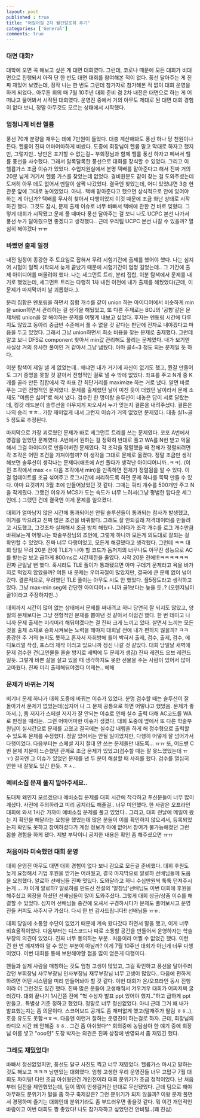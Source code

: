 ```yaml
---
layout: post
published : true
title: "어질어질 2차 월간알로하 후기"
categories: ['General']
comments: true
---
```

<script type="text/javascript" 
src="https://cdn.mathjax.org/mathjax/latest/MathJax.js?config=TeX-AMS_HTML">
</script>
### **대면 대회?**
대학에 오면 꼭 해보고 싶은 게 대면 대회였다. 그런데, 코로나 때문에 모든 대회가 비대면으로 진행되서 아직 단 한 번도 대면 대회를 참여해본 적이 없다. 풍선 달아주는 게 진짜 재밌어 보였는데, 정작 나는 한 번도 그런데 참가자로 참가해본 적 없이 대회 운영을 하게 되었다.. 아무튼 회의 때 7월 10주년 대회 준비 겸 2차 내전은 대면으로 하는 게 어떠냐고 물어봐서 시작된 대회였다. 운영진 중에서 거의 아무도 제대로 된 대면 대회 경험이 없다 보니, 정말 아무것도 모르는 상태에서 시작했다.

### **엄청나게 비싼 헬륨**
풍선 70개 분량을 채우는 데에 7만원이 들었다. 대충 계산해봐도 풍선 하나 당 천원이나 든다. 헬륨이 진짜 어마어마하게 비쌌다. 도중에 회장님이 헬륨 말고 막대로 하자고 했지만, 그렇지만.. 낭만은 포기할 수 없는걸~ 부회장님과 함께 헬륨 풍선 하자고 떼써서 헬륨 풍선을 사수했다. 그래서 알록달록한 풍선으로 대회를 장식할 수 있었다. 그리고 이 헬륨가스 조금 이슈가 있었다. 수업지원실에서 분명 택배를 맡아준다고 해서 진짜 거의 20분 넘게 거기서 헬륨 가스를 찾았는데 없었다. 경비원분도 같이 찾는 걸 도와주셨는데 도저히 아무 데도 없어서 멘탈이 살짝 나갔었다. 결국엔 찾았는데, 어디 있었냐면 3층 현관문 앞에 그대로 놓여있었다. 아니.. 택배 맡아준다고 했으면 상식적으로 안에 있어야 하는 게 아닌가? 택배를 무사히 찾아서 다행이었지 이것 때문에 조금 화난 상태로 시작하긴 했다. 그것도 잠시, 문제 출제 이슈로 너무 바빠서 택배에 관한 건 바로 잊혔다. 그렇게 대회가 시작됐고 문제 풀 때마다 풍선 달아주는 걸 보니 나도 UCPC 본선 나가서 풍선 누가 달아줬으면 좋겠다고 생각했다.. 근데 우리팀 UCPC 본선 나갈 수 있을까? 열심히 해야겠다 ㅠㅠ 

### **바빴던 출제 일정**
내전 일정이 종강한 주 토요일로 잡혀서 무려 시험기간에 출제를 했어야 했다. 나는 심지어 시험이 일찍 시작되서 늦게 끝났기 때문에 시험기간이 엄청 길었는데.. 그 기간에 출제 아이디어를 떠올려야 했다. 나는 세그먼트 트리, 분리 집합, 이분 탐색에서 문제를 내기로 했었는데, 세그먼트 트리는 다행히 1차 내전 이전에 내가 출제를 해뒀었다(근데, 이 문제가 마지막까지 날 괴롭혔다..). 

분리 집합은 멘토링을 하면서 집합 개수를 같이 union 하는 아이디어에서 비슷하게 min을 union하면서 관리하는 걸 생각을 해뒀었고, 또 다른 주제로는 BOJ의 '공항'같은 문제처럼 union을 잘 해야하는 문제를 어떻게 내보고 싶었다. 후자는 멘토링 시간에 다루지도 않았고 동아리 중급반 수준에서 풀 수 없을 것 같다는 판단에 전자로 내야겠다고 마음을 두고 있었다. 그래서 그냥 union하면서 최소 비용을 찾는 문제로 출제했다. 그런데 알고 보니 DFS로 component 찾아서 min값 관리해도 풀리는 문제였다. 내가 보기엔 사실상 거의 유사한 풀이인 거 같아서 그냥 냅뒀다. 아마 골4~3 정도 되는 문제일 듯 하다.

이분 탐색이 제일 낼 게 없었는데.. 왜냐면 내가 거기에 자신이 없기도 했고, 뭔갈 만들어도 그거 증명을 못할 것 같아서 전형적인 걸로 낼 수 밖에 없었다. 좌표를 주고 N개 중 K개를 골라 만든 집합에서 각 좌표 간 최단거리를 maximize 하는 거로 냈다. 알면 바로 푸는 그런 전형적인 문제였다. 문제를 출제했던 날이 미친 듯이 더웠던 날이라서 문제 소재도 "여름은 싫어"로 해서 냈다. 검수진 한 명이랑 솔루션이 내놓은 답이 서로 달랐는데, 킹갓 레드분이 솔루션을 야무지게 짜오셔서 누가 맞는지 결론을 내려주셨다. 결론은 나의 승리 ㅎㅎ.. 가장 재미없게 내서 그런지 이슈가 거의 없었던 문제였다. 대충 실1~골5 정도로 추정된다.

마지막으로 가장 괴로웠던 문제가 바로 세그먼트 트리를 쓰는 문제였다. 코포 A번에서 영감을 얻었던 문제였다. A번에서 원하는 걸 정확히 반대로 풀고 WA를 N번 받고 억울해서 그걸 아이디어로 만들어버린 문제였다. 각 조각을 정렬했을 때 전체가 정렬되려면 각 조각은 어떤 조건을 가져야할까? 이 생각을 그대로 문제로 옮겼다. 정말 조금만 생각해보면 솔루션이 생각나는 문제다(애초에 A번 풀다가 생각난 아이디어니까..ㅋㅋ). (이전 조각에서 max <= 다음 조각에서 min)을 만족하면 전체가 정렬됨을 알 수 있다. 이걸 업데이트를 조금 섞어주고 로그시간에 처리하도록 하면 문제 하나를 뚝딱 만들 수 있다. 아마 요것까지 3월 초에 만들어놨었던 것 같다. 그때는 쿼리 개수를 500개만 주고 N을 작게줬다. 그랬던 이유가 MCS가 도는 속도가 너무 느려서(그냥 평범한 탑다운 세그인데..) 그랬던 건데 결국엔 이게 문제를 일으켰다.

대회가 얼마남지 않은 시간에 통과되어선 안될 솔루션들이 통과되는 참사가 발생했고, 이거를 막으려고 진짜 많은 조건을 바꿔봤다. 그래도 잘 안되길래 저격데이터를 만들려고 시도했고, 그것조차 실패해서 조금 방치 해뒀다. 그러다가 조각 개수를 로그 개수만큼 바꿔보는게 어떻냐는 학술부장님의 조언에, 그렇게 하니까 모든게 의도대로 잘되는 걸 확인할 수 있었다. 진짜 너무 다행이었고, 모든게 해결됐다고 생각했다. 그런데 ㅋㅋ 대회 당일 무려 20분 전에 TLE가 나야 할 코드가 돔저지의 너무나도 야무진 성능으로 AC를 받는걸 보고 급하게 800ms로 시간제한을 줄였다. 시작 20분 전에!!!ㅋㅋㅋㅋㅋㅋ 진짜 큰일날 뻔 했다. 혹시라도 TLE 풀이가 통과됐으면 아마 구데기 문제라고 욕을 바가지로 먹었지 않았을까? 여튼 내 문제는 우여곡절이 많았지만, 결국에 큰 문제 없이 넘어갔다. 결론적으로, 우려했던 TLE 풀이는 아무도 시도 안 했었다. 플5정도라고 생각하고 있다. 그냥 max-min seg에 간단한 아이디어++ 니까 골1보다는 높을 듯..? (오렌지님이 골1이라고 주장하지만..)

대회까지 시간이 많이 없는 상태에서 문제를 짜내려고 하니 당연히 잘 되지도 않았고, 양질의 문제보다는 그냥 전형적인 문제를 뽑아낸 것 같아서 아쉽긴 했다. 한 번 데이고 나니까 문제 출제는 미리미리 해둬야겠다는 걸 진짜 크게 느끼고 있다. 살면서 느끼는 모든 것을 출제 소재로 승화시켜보는 노력을 해야지 대회날 전에 내가 편하지 않을까? ㅋㅋ 종강한 주 거의 놀지도 못하고 혼자서 자취방에 틀어 박혀서 출제, 검수, 출제, 검수, 에디토리얼 작성, 포스터 제작 이러고 있으니까 정신 나갈 것 같았다. 대회 당일날 새벽에 문제 검수한 건(고인물들 올솔 방지로 새벽에 두 문제가 생김) 진짜 레전드 오브 레전드일듯. 그렇게 바쁜 삶을 살고 있을 때 생각하지도 못한 선물을 주는 사람이 있어서 많이 고마웠다. 진짜 미리 출제해둬야겠다 이제는.. 헤헤

### **문제가 바뀌는 기적**
비기너 문제 하나가 대회 도중에 바뀌는 이슈가 있었다. 분명 검수할 때는 솔루션이 잘 돌아가서 문제가 없었는데(심지어 나 그 문제 공통으로 하면 어떻냐고 했었음. 문제가 좋아서..), 돔 저지가 스페셜 저지가 잘 안되는 이슈로 인해 실수 출력 대해 AC코드를 WA로 판정을 때리는.. 그런 어마어마한 이슈가 생겼다. 대회 도중에 옆에서 또 다른 학술부원님이 실시간으로 문제를 고쳤고 결국에는 실수값 내림을 하게 해 정수형으로 출력할 수 있도록 문제를 수정했다. 정말 있어서는 안될 일이었지만, 다행히 어떻게 잘 넘어가서 다행이었다. 다음부터는 스페셜 저지 절대 안 쓰는 문제들만 내도록... ㅠㅠ 또, 어드밴 C번 문제 지문이 느슨했던 관계로 조금 문제가 있었고(검수할 때는 잘 못느꼈었는데 ㅠㅜ) 결국엔 그 이슈가 있었던 문제를 낸 두 분이 해설할 때 사죄를 했다. 검수를 열심히 안한 내 잘못도 있긴 한듯. ㅈㅅ..

### **예비소집 문제 풀지 말아주세요..**
도대체 왜인지 모르겠으나 예비소집 문제를 대회 시간에 착각하고 푸신분들이 너무 많이 계셨다. 사전에 주의하라고 미리 공지라도 해줄걸.. 너무 미안했다. 한 사람은 오프라인 대회에 와서 1시간 가까이 예비소집 문제를 풀고 있었다.. 그리고, 대회 전날에 메일이 왔는 지 확인을 해달라는 요청을 했었는데 많은 분들이 이를 확인하지 않으셔서, 등록되었는지 확인도 못하고 참여하셨다가 계정 정보가 아예 없어서 참여가 불가능해졌던 그런 몹쓸 경험을 하게 됐다. 제발 부탁이니 공지한 내용은 확인 좀 해주셨으면 ㅠㅠ

### **처음이라 미숙했던 대회 운영**
대회 운영진 아무도 대면 대회 경험이 없다 보니 감으로 모든걸 준비했다. 대회 후원도 늦게 요청해서 기업 후원을 받기는 어려웠고, 결국 마지막으로 알로하 선배님들께 도움을 요청했다. 알로하 선배님들 진짜 멋있다. 도와달라고 하니 수십만원씩 툭툭 던져주시는게 ... 캬 이게 알로하? 알로하를 만드신 전설의 '알창남'선배님도 이번 대회에 후원을 해주셨고 회장을 하셨던 선배님들이 많이 도와주셨다. 그렇게 대회 상금/상품 이슈를 해결할 수 있었다. 심지어 선배님들 중간에 오셔서 구경하시다가 문제도 풀어보시고 운영진들 커피도 사주시구 가셨다. 다시 한 번 감사드립니다!! 선배님들 ㅠㅠ.

대회 당일에 소통할 수단이 없었기 때문에 계속 왔다갔다 하면서 말을 했고, 이게 너무 비효율적이었다. 다음부터는 디스코드나 따로 소통할 공간을 만들어서 운영하자는 학술부장의 의견이 있었다. 진짜 너무 동의하는 부분.. 처음이라 어쩔 수 없었긴 했다. 이런 건 한 번 깨져봐야 알 수 있는 부분이 아닐까? 이게 7월 10주년 대회가 아닌게 너무 다행이었다. 이번 대회를 통해 보완해야할 점을 많이 얻은게 다행이다.

핸들과 실제 사람을 매칭하는 것도 엄청 고생이 많았고, 그걸 확인하고 풍선을 달아주러 갔던 부회장님 사무부장님 인사부장님 재무부장님 너무 고생이 많았다.. 다음에 편하게 하려면 어떤 시스템을 미리 만들어놔야 할 것 같다. 이번 대회가 온/오프라인 동시 진행이라 더 그런것도 있긴 했다. 진짜 많은 분들이 고생해줘서 겨우겨우 대회가 어찌저찌 굴러갔다. 대회 끝나기 1시간쯤 전에 "헉 수상자 발표 ppt 있어야 했지.."하고 급하게 ppt 만들고.. 특별상 기준 정하고 했었다. 정말로 너무 정신없었다. 아니 근데 그거 왜 내가 발표했는지는 좀 의문이다. 스코어보드 공개도 좀 재미없게 했고(말재주가 딸림 ㅎㅎ..), 호응 유도도 못함ㅋㅎㅋ. 다음엔 이런거 잘하는 운영진이 하는걸로 하자. 근데, 회장님의 라디오 시간 왜 안해줌 ㅎㅎ.. 그건 좀 아쉬웠다^^ 회의중에 농담삼아 한 얘기 중에 회장님 이름 넣고 "ooo인" 도장 박자는 의견은 진짜 상장에 반영되서 좀 재밌긴 했다. 

### **그래도 재밌었다!**
바빠서 정신없었지만, 풍선도 달구 사진도 찍고 너무 재밌었다. 헬륨가스 마시고 말하는 것도 해보고 ㅋㅋㅋ 낭만있는 대회였다. 엄청 고생한 우리 운영진들 너무 고맙구 7월 대회도 파이팅! 다만 조금 아쉬웠던건 개인전이라 대회 분위기가 조금 정적이었다. 난 처음부터 팀전을 제안했었는데, 팀이 많이 안생길거란 반대로 무산됐었다. 근데 팀으로 해야 아무래도 분위기가 말을 좀 하구 축제같은? 그런 분위기가 되지 않을까? 이왕 문제 풀면서 경쟁하며 즐기는 대회인데 분위기라도 좀 부드러우면 좋을것 같다. 뭐 이건 개인적인 바람이고 이번 대회도 짱 좋았다! 나도 참가자하고 싶었던건 안비밀..(꽤 진심)








